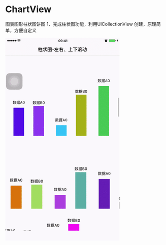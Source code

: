 # ChartView
图表图形柱状图饼图
1、完成柱状图功能，利用UICollectionView 创建，原理简单，方便自定义

 ![image](https://github.com/niexiaobo/ChartView/blob/master/%E5%9B%BE%E8%A1%A8/imagesShow/chartUntitled.gif)


